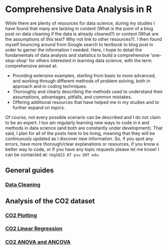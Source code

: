 # Comprehensive Data Analysis in R

While there are plenty of resources for data science, during my studies I have found that many are lacking in content (What is the point of a blog post on data cleaning if the data is already cleaned?) or context (What are the assumptions of this test? Why not link to other resources?).  I then found myself bouncing around from Google search to textbook to blog post in order to garner the information I needed.  Here, I hope to detail the fundamentals of data analysis and statistics to build a comprehensive 'one-stop-shop' for others interested in learning data science, with the term comprehensive aimed at:

- Providing extensive examples, starting from basic to more advanced, and working through different methods of problem solving, both in approach and in coding techniques.
- Thoroughly and clearly describing the methods used to understand their assumptions, advantages, pitfalls, and common mistakes.
- Offering additional resources that have helped me in my studies and to further expand on topics.

Of course, not every possible scenario can be described and I do not claim to be an expert.  I too am regularly learning new ways to code in `R` and methods in data science (and both are constantly under development). That said, I plan for all of the posts here to be living, meaning that they will be continuously updated as I discover new information.  So, if you spot any errors, have more thorough/clear explanations or resources, if you know a better way to code, or if you have any topic requests please let me know!  I can be contacted at: `tbg5023 AT psu DOT edu`.

## General guides
### [Data Cleaning](https://tylerbg.github.io/CDAR/docs/data_cleaning)

## Analysis of the CO2 dataset
### [CO2 Plotting](https://tylerbg.github.io/CDAR/docs/CO2_Plot)
### [CO2 Linear Regression](https://tylerbg.github.io/CDAR/docs/CO2_LR)
### [CO2 ANOVA and ANCOVA](https://tylerbg.github.io/CDAR/docs/CO2_ANOVA)
